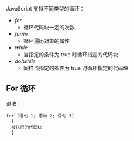 JavaScript 支持不同类型的循环：

* _for_
  * 循环代码块一定的次数
* _for/in_
  * 循环遍历对象的属性
* _while_
  * 当指定的条件为 true 时循环指定的代码块
* _do/while_
  * 同样当指定的条件为 true 时循环指定的代码块

## For 循环

语法：

```
for (语句 1; 语句 2; 语句 3)
  {
  被执行的代码块
  }
```



